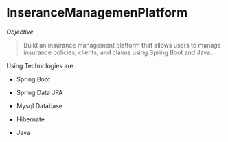 # InseranceManagemenPlatform

*Objective*
>Build an insurance management platform that allows users to manage insurance policies, clients, and claims using Spring Boot and Java.

Using Technologies are

 * Spring Boot
 - Spring Data JPA
 + Mysql Database
 * Hibernate
 - Java
